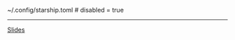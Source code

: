~/.config/starship.toml
    # disabled = true



---

[Slides](https://docs.google.com/presentation/d/1n7cJRPI3VI45wJVdz_lP7XJgus84jfTlXvs-yaS8Bcc/edit)
